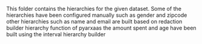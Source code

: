 This folder contains the hierarchies for the given dataset. Some of the hierarchies have  been configured manually such as gender and zipcode 
other hierarchies such as name and email are built based on redaction builder hierarchy function of pyarxaas
the amount spent and age have been built using the interval hierarchy builder 
